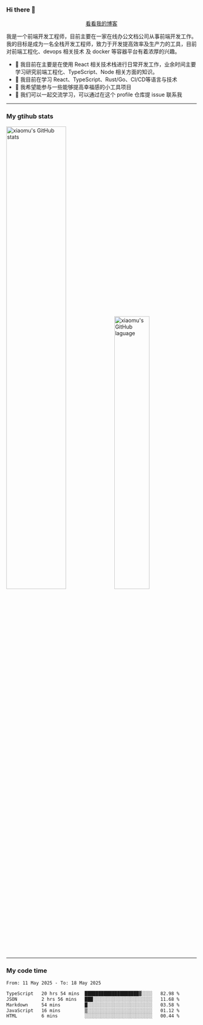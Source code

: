 ### Hi there 👋

<p align="center">
  <a href="https://blog.realjacket.fun">看看我的博客</a>
</p>

我是一个前端开发工程师，目前主要在一家在线办公文档公司从事前端开发工作。我的目标是成为一名全栈开发工程师，致力于开发提高效率及生产力的工具，目前对前端工程化、devops 相关技术 及 docker 等容器平台有着浓厚的兴趣。

- 🔭 我目前在主要是在使用 React 相关技术栈进行日常开发工作，业余时间主要学习研究前端工程化、TypeScript、Node 相关方面的知识。
- 🌱 我目前在学习 React、TypeScript、Rust/Go、CI/CD等语言与技术
- 👯 我希望能参与一些能够提高幸福感的小工具项目
- 💬 我们可以一起交流学习，可以通过在这个 profile 仓库提 issue 联系我

***

### My gtihub stats

<a><img src="https://github-readme-stats-git-masterrstaa-rickstaa.vercel.app/api?username=real-jacket&&show_icons=true" title="xiaomu's GitHub stats" alt="xiaomu's GitHub stats" style="width:56%;"/></a>
<a><img src="https://github-readme-stats-git-masterrstaa-rickstaa.vercel.app/api/top-langs/?username=real-jacket&layout=compact" title="xiaomu's GitHub laguage" alt="xiaomu's GitHub laguage" style="width:43%;"/><a/>

***

### My code time

<!--START_SECTION:waka-->

```txt
From: 11 May 2025 - To: 18 May 2025

TypeScript   20 hrs 54 mins  ████████████████████▓░░░░   82.98 %
JSON         2 hrs 56 mins   ███░░░░░░░░░░░░░░░░░░░░░░   11.68 %
Markdown     54 mins         █░░░░░░░░░░░░░░░░░░░░░░░░   03.58 %
JavaScript   16 mins         ▒░░░░░░░░░░░░░░░░░░░░░░░░   01.12 %
HTML         6 mins          ░░░░░░░░░░░░░░░░░░░░░░░░░   00.44 %
```

<!--END_SECTION:waka-->
